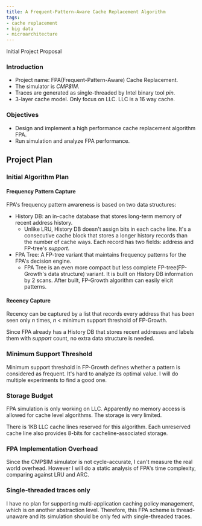 ```yaml
---
title: A Frequent-Pattern-Aware Cache Replacement Algorithm
tags:
- cache replacement
- big data
- microarchitecture
---
```


Initial Project Proposal

<!--more-->


### Introduction
- Project name: FPA(Frequent-Pattern-Aware) Cache Replacement.
- The simulator is *CMP$IM*.
- Traces are generated as single-threaded by Intel binary tool *pin*.
- 3-layer cache model. Only focus on LLC. LLC is a 16 way cache.


### Objectives
- Design and implement a high performance cache replacement algorithm FPA.
- Run simulation and analyze FPA performance.

## Project Plan
### Initial Algorithm Plan
#### Frequency Pattern Capture
FPA's frequency pattern awareness is based on two data structures:
- History DB: an in-cache database that stores long-term memory of recent address history.
  - Unlike LRU, History DB doesn't assign bits in each cache line. It's a consecutive cache block that stores a longer history records than the number of cache ways. Each record has two fields: address and FP-tree's *support*.
- FPA Tree: A FP-tree variant that maintains frequency patterns for the FPA's decision engine.
  - FPA Tree is an even more compact but less complete FP-tree(FP-Growth's data structure) variant.  It is built on History DB information by 2 scans. After built, FP-Growth algorithm can easily elicit patterns.

#### Recency Capture
Recency can be captured by a list that records every address that has been seen only *n* times, *n* < minimum support threshold of FP-Growth.

Since FPA already has a History DB that stores recent addresses and labels them with *support* count, no extra data structure is needed.

### Minimum Support Threshold
Minimum support threshold in FP-Growth defines whether a pattern is considered as frequent. It's hard to analyze its optimal value. I will do multiple experiments to find a good one.

### Storage Budget
FPA simulation is only working on LLC. Apparently no memory access is allowed for cache level algorithms. The storage is very limited.

There is 1KB LLC cache lines reserved for this algorithm. Each unreserved cache line also provides 8-bits for cacheline-associated storage.

### FPA Implementation Overhead
Since the CMP$IM simulator is not cycle-accurate, I can't measure the real world overhead. However I will do a static analysis of FPA's time complexity, comparing against LRU and ARC.

### Single-threaded traces only
I have no plan for supporting multi-application caching policy management, which is on another abstraction level. Therefore, this FPA scheme is thread-unaware and its simulation should be only fed with single-threaded traces.
